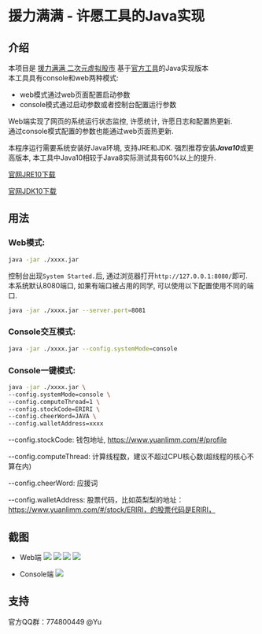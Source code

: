 # 援力满满 - 许愿工具的Java实现
## 介绍
本项目是 [援力满满 二次元虚拟股市](https://www.yuanlimm.com/) 基于[官方工具](https://github.com/bydmm/yuanlimm-cli)的Java实现版本  
本工具具有console和web两种模式:
* web模式通过web页面配置启动参数
* console模式通过启动参数或者控制台配置运行参数

Web端实现了网页的系统运行状态监控, 许愿统计, 许愿日志和配置热更新.  
通过console模式配置的参数也能通过web页面热更新.

本程序运行需要系统安装好Java环境, 支持JRE和JDK.
强烈推荐安装***Java10***或更高版本, 本工具中Java10相较于Java8实际测试具有60%以上的提升.

[官网JRE10下载](http://www.oracle.com/technetwork/java/javase/downloads/jre10-downloads-4417026.html)

[官网JDK10下载](http://www.oracle.com/technetwork/java/javase/downloads/jdk10-downloads-4416644.html)

## 用法

### Web模式:
```bash
java -jar ./xxxx.jar
```
控制台出现``System Started.``后, 通过浏览器打开``http://127.0.0.1:8080/``即可.  
本系统默认8080端口, 如果有端口被占用的同学, 可以使用以下配置使用不同的端口.
```bash
java -jar ./xxxx.jar --server.port=8081
```

### Console交互模式:
```bash
java -jar ./xxxx.jar --config.systemMode=console
```

### Console一键模式:
```bash
java -jar ./xxxx.jar \
--config.systemMode=console \
--config.computeThread=1 \
--config.stockCode=ERIRI \
--config.cheerWord=JAVA \
--config.walletAddress=xxxx
```

--config.stockCode: 钱包地址, https://www.yuanlimm.com/#/profile

--config.computeThread: 计算线程数，建议不超过CPU核心数(超线程的核心不算在内)

--config.cheerWord: 应援词

--config.walletAddress: 股票代码，比如英梨梨的地址：https://www.yuanlimm.com/#/stock/ERIRI，的股票代码是ERIRI，

## 截图
* Web端
![](https://ws1.sinaimg.cn/large/728aabffgy1fs2ywwbntej22i81reh0f.jpg)
![](https://ws1.sinaimg.cn/large/728aabffgy1fs2ywwdpydj22i81re4h2.jpg)
![](https://ws1.sinaimg.cn/large/728aabffgy1fs2ywwb320j22i81reh2w.jpg)
![](https://ws1.sinaimg.cn/large/728aabffgy1fs2ywwh4x7j22i81retos.jpg)

* Console端
![](https://ws1.sinaimg.cn/large/728aabffgy1fs2z1k2ixsj21w80tqqcl.jpg)

## 支持

官方QQ群：774800449  @Yu